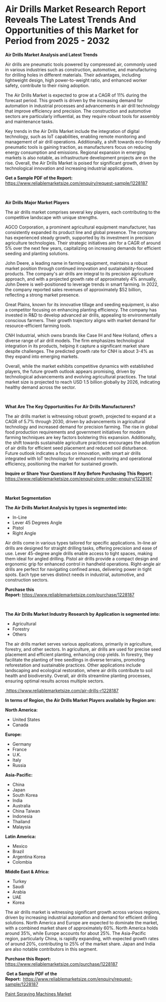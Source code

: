 <p><h1>Air Drills Market Research Report Reveals The Latest Trends And Opportunities of this Market for Period from 2025 - 2032</h1></p><p><strong>Air Drills Market Analysis and Latest Trends</strong></p>
<p><p>Air drills are pneumatic tools powered by compressed air, commonly used in various industries such as construction, automotive, and manufacturing for drilling holes in different materials. Their advantages, including lightweight design, high power-to-weight ratio, and enhanced worker safety, contribute to their rising adoption.</p><p>The Air Drills Market is expected to grow at a CAGR of 11% during the forecast period. This growth is driven by the increasing demand for automation in industrial processes and advancements in air drill technology that improve efficiency and precision. The construction and automotive sectors are particularly influential, as they require robust tools for assembly and maintenance tasks.</p><p>Key trends in the Air Drills Market include the integration of digital technology, such as IoT capabilities, enabling remote monitoring and management of air drill operations. Additionally, a shift towards eco-friendly pneumatic tools is gaining traction, as manufacturers focus on reducing energy consumption and emissions. Regional expansion in emerging markets is also notable, as infrastructure development projects are on the rise. Overall, the Air Drills Market is poised for significant growth, driven by technological innovation and increasing industrial applications.</p></p>
<p><strong>Get a Sample PDF of the Report:&nbsp;</strong> <a href="https://www.reliablemarketsize.com/enquiry/request-sample/1228187?utm_campaign=2464&utm_medium=2&utm_source=Github&utm_content=ia&utm_term=18022025&utm_id=air-drills">https://www.reliablemarketsize.com/enquiry/request-sample/1228187</a></p>
<p>&nbsp;</p>
<p><strong>Air Drills Major Market Players</strong></p>
<p><p>The air drills market comprises several key players, each contributing to the competitive landscape with unique strengths. </p><p>AGCO Corporation, a prominent agricultural equipment manufacturer, has consistently expanded its product line and global presence. The company has experienced steady growth, supported by its investment in precision agriculture technologies. Their strategic initiatives aim for a CAGR of around 5% over the next few years, capitalizing on increasing demands for efficient seeding and planting solutions.</p><p>John Deere, a leading name in farming equipment, maintains a robust market position through continued innovation and sustainability-focused products. The company's air drills are integral to its precision agriculture approach, and with a projected growth rate of approximately 4% annually, John Deere is well-positioned to leverage trends in smart farming. In 2022, the company reported sales revenues of approximately $52 billion, reflecting a strong market presence.</p><p>Great Plains, known for its innovative tillage and seeding equipment, is also a competitor focusing on enhancing planting efficiency. The company has invested in R&D to develop advanced air drills, appealing to environmentally conscious farmers. Their growth trajectory aligns with market demand for resource-efficient farming tools.</p><p>CNH Industrial, which owns brands like Case IH and New Holland, offers a diverse range of air drill models. The firm emphasizes technological integration in its products, helping it capture a significant market share despite challenges. The predicted growth rate for CNH is about 3-4% as they expand into emerging markets.</p><p>Overall, while the market exhibits competitive dynamics with established players, the future growth outlook appears promising, driven by technological advancements and evolving agricultural practices. The total market size is projected to reach USD 1.5 billion globally by 2026, indicating healthy demand across the sector.</p></p>
<p>&nbsp;</p>
<p><strong>What Are The Key Opportunities For Air Drills Manufacturers?</strong></p>
<p><p>The air drills market is witnessing robust growth, projected to expand at a CAGR of 5.7% through 2030, driven by advancements in agricultural technology and increased demand for precision farming. The rise in global food production requirements and government initiatives for modern farming techniques are key factors bolstering this expansion. Additionally, the shift towards sustainable agriculture practices encourages the adoption of air drills for efficient seed placement and reduced soil disturbance. Future outlook indicates a focus on innovation, with smart air drills integrated with IoT technology for enhanced monitoring and operational efficiency, positioning the market for sustained growth.</p></p>
<p><strong>Inquire or Share Your Questions If Any Before Purchasing This Report:</strong> <a href="https://www.reliablemarketsize.com/enquiry/pre-order-enquiry/1228187?utm_campaign=2464&utm_medium=2&utm_source=Github&utm_content=ia&utm_term=18022025&utm_id=air-drills">https://www.reliablemarketsize.com/enquiry/pre-order-enquiry/1228187</a></p>
<p>&nbsp;</p>
<p><strong>Market Segmentation</strong></p>
<p><strong>The Air Drills Market Analysis by types is segmented into:</strong></p>
<p><ul><li>In-Line</li><li>Lever 45 Degrees Angle</li><li>Pistol</li><li>Right Angle</li></ul></p>
<p><p>Air drills come in various types tailored for specific applications. In-line air drills are designed for straight drilling tasks, offering precision and ease of use. Lever 45-degree angle drills enable access to tight spaces, making them ideal for angled drilling. Pistol air drills provide a compact design and ergonomic grip for enhanced control in handheld operations. Right-angle air drills are perfect for navigating confined areas, delivering power in tight spots. Each type serves distinct needs in industrial, automotive, and construction sectors.</p></p>
<p><strong>Purchase this Report:&nbsp;</strong><a href="https://www.reliablemarketsize.com/purchase/1228187?utm_campaign=2464&utm_medium=2&utm_source=Github&utm_content=ia&utm_term=18022025&utm_id=air-drills">https://www.reliablemarketsize.com/purchase/1228187</a></p>
<p>&nbsp;</p>
<p><strong>The Air Drills Market Industry Research by Application is segmented into:</strong></p>
<p><ul><li>Agricultural</li><li>Forestry</li><li>Others</li></ul></p>
<p><p>The air drills market serves various applications, primarily in agriculture, forestry, and other sectors. In agriculture, air drills are used for precise seed placement and efficient planting, enhancing crop yields. In forestry, they facilitate the planting of tree seedlings in diverse terrains, promoting reforestation and sustainable practices. Other applications include landscaping and ecological restoration, where air drills contribute to soil health and biodiversity. Overall, air drills streamline planting processes, ensuring optimal results across multiple sectors.</p></p>
<p><a href="https://www.reliablemarketsize.com/air-drills-r1228187?utm_campaign=2464&utm_medium=2&utm_source=Github&utm_content=ia&utm_term=18022025&utm_id=air-drills">&nbsp;https://www.reliablemarketsize.com/air-drills-r1228187</a></p>
<p><strong>In terms of Region, the Air Drills Market Players available by Region are:</strong></p>
<p>
    <p> <strong> North America: </strong>
        <ul>
            <li>United States</li>
            <li>Canada</li>
        </ul>
        </p> 
    <p> <strong> Europe: </strong>
        <ul>
            <li>Germany</li>
            <li>France</li>
            <li>U.K.</li>
            <li>Italy</li>
            <li>Russia</li>
        </ul>
        </p> 
    <p> <strong> Asia-Pacific: </strong>
        <ul>
            <li>China</li>
            <li>Japan</li>
            <li>South Korea</li>
            <li>India</li>
            <li>Australia</li>
            <li>China Taiwan</li>
            <li>Indonesia</li>
            <li>Thailand</li>
            <li>Malaysia</li>
        </ul>
        </p> 
    <p> <strong> Latin America: </strong>
        <ul>
            <li>Mexico</li>
            <li>Brazil</li>
            <li>Argentina Korea</li>
            <li>Colombia</li>
        </ul>
        </p> 
    <p> <strong> Middle East & Africa: </strong>
        <ul>
            <li>Turkey</li>
            <li>Saudi</li>
            <li>Arabia</li>
            <li>UAE</li>
            <li>Korea</li>
        </ul>
    </p>
    </p>
<p><p>The air drills market is witnessing significant growth across various regions, driven by increasing industrial automation and demand for efficient drilling solutions. North America and Europe are expected to dominate the market, with a combined market share of approximately 60%. North America holds around 35%, while Europe accounts for about 25%. The Asia-Pacific region, particularly China, is rapidly expanding, with expected growth rates of around 20%, contributing to 25% of the market share. Japan and India are also notable contributors in this segment.</p></p>
<p><strong>Purchase this Report: </strong><a href="https://www.reliablemarketsize.com/purchase/1228187?utm_campaign=2464&utm_medium=2&utm_source=Github&utm_content=ia&utm_term=18022025&utm_id=air-drills">https://www.reliablemarketsize.com/purchase/1228187</a></p>
<p>&nbsp;<strong>Get a Sample PDF of the Report:&nbsp;&nbsp;</strong><a href="https://www.reliablemarketsize.com/enquiry/request-sample/1228187?utm_campaign=2464&utm_medium=2&utm_source=Github&utm_content=ia&utm_term=18022025&utm_id=air-drills">https://www.reliablemarketsize.com/enquiry/request-sample/1228187</a></p>
<p><strong></strong></p>
<p><p><a href="https://github.com/ccreola81/Market-Research-Report-List-1/blob/main/paint-spraying-machines-market.md?utm_campaign=2464&utm_medium=2&utm_source=Github&utm_content=ia&utm_term=18022025&utm_id=air-drills">Paint Spraying Machines Market</a></p></p>